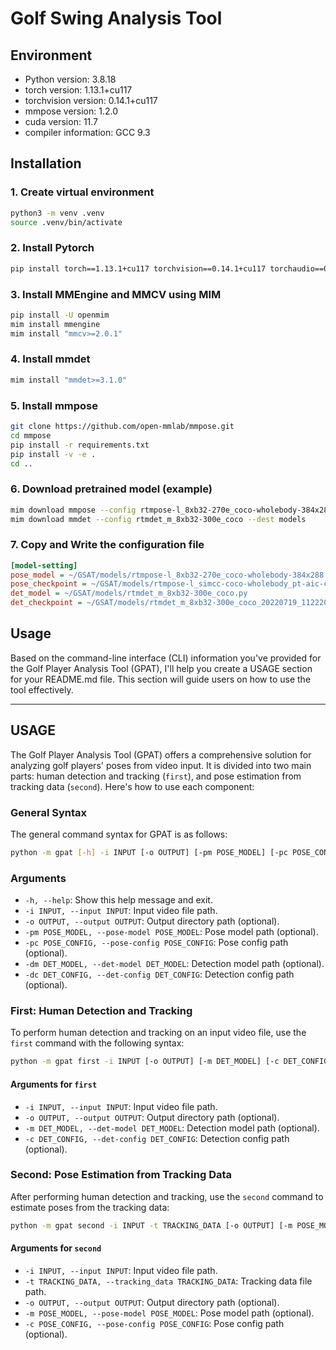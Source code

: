 # Golf Swing Analysis Tool
## Environment
- Python version: 3.8.18
- torch version: 1.13.1+cu117
- torchvision version: 0.14.1+cu117
- mmpose version: 1.2.0
- cuda version: 11.7
- compiler information: GCC 9.3

## Installation
### 1. Create virtual environment
```bash
python3 -m venv .venv
source .venv/bin/activate
```
### 2. Install Pytorch
```bash
pip install torch==1.13.1+cu117 torchvision==0.14.1+cu117 torchaudio==0.13.1 --extra-index-url https://download.pytorch.org/whl/cu117
```

### 3. Install MMEngine and MMCV using MIM
```bash
pip install -U openmim
mim install mmengine
mim install "mmcv>=2.0.1"
```

### 4. Install mmdet
```bash
mim install "mmdet>=3.1.0"
```

### 5. Install mmpose
```bash
git clone https://github.com/open-mmlab/mmpose.git
cd mmpose
pip install -r requirements.txt
pip install -v -e .
cd ..
```

### 6. Download pretrained model (example)
```Bash
mim download mmpose --config rtmpose-l_8xb32-270e_coco-wholebody-384x288 --dest models
mim download mmdet --config rtmdet_m_8xb32-300e_coco --dest models
```

### 7. Copy and Write the configuration file
```ini
[model-setting]
pose_model = ~/GSAT/models/rtmpose-l_8xb32-270e_coco-wholebody-384x288.py
pose_checkpoint = ~/GSAT/models/rtmpose-l_simcc-coco-wholebody_pt-aic-coco_270e-384x288-eaeb96c8_20230125.pth
det_model = ~/GSAT/models/rtmdet_m_8xb32-300e_coco.py
det_checkpoint = ~/GSAT/models/rtmdet_m_8xb32-300e_coco_20220719_112220-229f527c.pth
```

## Usage
Based on the command-line interface (CLI) information you've provided for the Golf Player Analysis Tool (GPAT), I'll help you create a USAGE section for your README.md file. This section will guide users on how to use the tool effectively.

---

## USAGE
The Golf Player Analysis Tool (GPAT) offers a comprehensive solution for analyzing golf players' poses from video input. It is divided into two main parts: human detection and tracking (`first`), and pose estimation from tracking data (`second`). Here's how to use each component:

### General Syntax
The general command syntax for GPAT is as follows:

```bash
python -m gpat [-h] -i INPUT [-o OUTPUT] [-pm POSE_MODEL] [-pc POSE_CONFIG] [-dm DET_MODEL] [-dc DET_CONFIG] {first,second} ...
```

### Arguments
- `-h, --help`: Show this help message and exit.
- `-i INPUT, --input INPUT`: Input video file path.
- `-o OUTPUT, --output OUTPUT`: Output directory path (optional).
- `-pm POSE_MODEL, --pose-model POSE_MODEL`: Pose model path (optional).
- `-pc POSE_CONFIG, --pose-config POSE_CONFIG`: Pose config path (optional).
- `-dm DET_MODEL, --det-model DET_MODEL`: Detection model path (optional).
- `-dc DET_CONFIG, --det-config DET_CONFIG`: Detection config path (optional).

### First: Human Detection and Tracking
To perform human detection and tracking on an input video file, use the `first` command with the following syntax:

```bash
python -m gpat first -i INPUT [-o OUTPUT] [-m DET_MODEL] [-c DET_CONFIG]
```

#### Arguments for `first`
- `-i INPUT, --input INPUT`: Input video file path.
- `-o OUTPUT, --output OUTPUT`: Output directory path (optional).
- `-m DET_MODEL, --det-model DET_MODEL`: Detection model path (optional).
- `-c DET_CONFIG, --det-config DET_CONFIG`: Detection config path (optional).

### Second: Pose Estimation from Tracking Data
After performing human detection and tracking, use the `second` command to estimate poses from the tracking data:

```bash
python -m gpat second -i INPUT -t TRACKING_DATA [-o OUTPUT] [-m POSE_MODEL] [-c POSE_CONFIG]
```

#### Arguments for `second`
- `-i INPUT, --input INPUT`: Input video file path.
- `-t TRACKING_DATA, --tracking_data TRACKING_DATA`: Tracking data file path.
- `-o OUTPUT, --output OUTPUT`: Output directory path (optional).
- `-m POSE_MODEL, --pose-model POSE_MODEL`: Pose model path (optional).
- `-c POSE_CONFIG, --pose-config POSE_CONFIG`: Pose config path (optional).